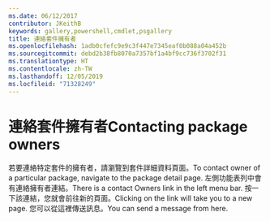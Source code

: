 ```yaml
---
ms.date: 06/12/2017
contributor: JKeithB
keywords: gallery,powershell,cmdlet,psgallery
title: 連絡套件擁有者
ms.openlocfilehash: 1adb0cfefc9e9c3f447e7345eaf0b088a04a452b
ms.sourcegitcommit: debd2b38fb8070a7357bf1a4bf9cc736f3702f31
ms.translationtype: HT
ms.contentlocale: zh-TW
ms.lasthandoff: 12/05/2019
ms.locfileid: "71328249"
---
```

# <a name="contacting-package-owners"></a><span data-ttu-id="44734-103">連絡套件擁有者</span><span class="sxs-lookup"><span data-stu-id="44734-103">Contacting package owners</span></span>

<span data-ttu-id="44734-104">若要連絡特定套件的擁有者，請瀏覽到套件詳細資料頁面。</span><span class="sxs-lookup"><span data-stu-id="44734-104">To contact owner of a particular package, navigate to the package detail page.</span></span>
<span data-ttu-id="44734-105">左側功能表列中會有連絡擁有者連結。</span><span class="sxs-lookup"><span data-stu-id="44734-105">There is a contact Owners link in the left menu bar.</span></span>
<span data-ttu-id="44734-106">按一下該連結，您就會前往新的頁面。</span><span class="sxs-lookup"><span data-stu-id="44734-106">Clicking on the link will take you to a new page.</span></span>
<span data-ttu-id="44734-107">您可以從這裡傳送訊息。</span><span class="sxs-lookup"><span data-stu-id="44734-107">You can send a message from here.</span></span>
